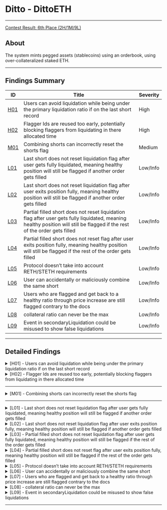 # Ditto - DittoETH

---

[Contest Result: 6th Place (2H/1M/9L)](https://www.codehawks.com/contests/clm871gl00001mp081mzjdlwc)

## About

The system mints pegged assets (stablecoins) using an orderbook, using over-collateralized staked ETH.

---

## Findings Summary

| ID  | Title                            | Severity   |
|-----|----------------------------------|------------|
| [H01](#h01---xxx) | Users can avoid liquidation while being under the primary liquidation ratio if on the last short record                              | High       |
| [H02](#h02---xxx) | Flagger Ids are reused too early, potentially blocking flaggers from liquidating in there allocated time                              | High       |
| [M01](#m01---xxx) | Combining shorts can incorrectly reset the shorts flag                              | Medium     |
| [L01](#l01---xxx) | Last short does not reset liquidation flag after user gets fully liquidated, meaning healthy position will still be flagged if another order gets filled                              | Low/Info   |
| [L02](#l02---xxx) | Last short does not reset liquidation flag after user exits position fully, meaning healthy position will still be flagged if another order gets filled                              | Low/Info   |
| [L03](#l03---xxx) | Partial filled short does not reset liquidation flag after user gets fully liquidated, meaning healthy position will still be flagged if the rest of the order gets filled                              | Low/Info   |
| [L04](#l04---xxx) | Partial filled short does not reset flag after user exits position fully, meaning healthy position will still be flagged if the rest of the order gets filled                              | Low/Info   |
| [L05](#l05---xxx) | Protocol doesn’t take into account RETH/STETH requirements                              | Low/Info   |
| [L06](#l06---xxx) | User can accidentally or maliciously combine the same short                              | Low/Info   |
| [L07](#l07---xxx) | Users who are flagged and get back to a healthy ratio through price increase are still flagged contrary to the docs                              | Low/Info   |
| [L08](#l08---xxx) | collateral ratio can never be the max                              | Low/Info   |
| [L09](#l09---xxx) | Event in secondaryLiquidation could be misused to show false liquidations                              | Low/Info   |

---

## Detailed Findings

<details>
  <summary><a id="h01---xxx"></a>[H01] - Users can avoid liquidation while being under the primary liquidation ratio if on the last short record</summary>
  
  <br>

  **Severity:** High

  **Summary:** 

  The protocol permits users to maintain up to 254 concurrent short records. When this limit is reached, any additional orders are appended to the final position, rather than creating a new one. A short record is subject to flagging if it breaches the primary liquidation ratio set by the protocol, leading to potential liquidation if it remains below the threshold for a predefined period.

The vulnerability emerges from the dependency of liquidation times on the **`updatedAt`** value of shorts. For the last short record, the appending of any new orders provides an alternative pathway for updating the **`updatedAt`** value of shorts, enabling users to circumvent liquidation by submitting minimal shorts to block liquidation by adjusting the time difference, thus avoiding liquidation even when they do not meet the collateral requirements for a healthy state.

  **Vulnerability Details:** 

lets take a look at the code to see how this works.
1. **Flagging of Short Record:**
    - The **`flagShort`** function allows a short to be flagged if it's under **`primaryLiquidationCR`**, subsequently invoking **`setFlagger`** which updates the short's **`updatedAt`** timestamp to the current time.

```solidity
function flagShort(address asset, address shorter, uint8 id, uint16 flaggerHint)
        external
        isNotFrozen(asset)
        nonReentrant
        onlyValidShortRecord(asset, shorter, id)
    {
        // initial code

        short.setFlagger(cusd, flaggerHint);
        emit Events.FlagShort(asset, shorter, id, msg.sender, adjustedTimestamp);
    }
```

1. **Liquidation Eligibility Check:**
    - The **`_canLiquidate`** function assesses whether the flagged short is still under **`primaryLiquidationCR`** after a certain period and if it's eligible for liquidation, depending on the **`updatedAt`** timestamp and various liquidation time frames.

```solidity
function _canLiquidate(MTypes.MarginCallPrimary memory m)
        private
        view
        returns (bool)
    {
       // Initial code

        uint256 timeDiff = LibOrders.getOffsetTimeHours() - m.short.updatedAt;
        uint256 resetLiquidationTime = LibAsset.resetLiquidationTime(m.asset);

        if (timeDiff >= resetLiquidationTime) {
            return false;
        } else {
            uint256 secondLiquidationTime = LibAsset.secondLiquidationTime(m.asset);
            bool isBetweenFirstAndSecondLiquidationTime = timeDiff
                > LibAsset.firstLiquidationTime(m.asset) && timeDiff <= secondLiquidationTime
                && s.flagMapping[m.short.flaggerId] == msg.sender;
            bool isBetweenSecondAndResetLiquidationTime =
                timeDiff > secondLiquidationTime && timeDiff <= resetLiquidationTime;
            if (
                !(
                    (isBetweenFirstAndSecondLiquidationTime)
                        || (isBetweenSecondAndResetLiquidationTime)
                )
            ) {
                revert Errors.MarginCallIneligibleWindow();
            }

            return true;
        }
    }
}
```

1. **Short Record Merging:**
    - For the last short record, the **`fillShortRecord`** function combines new matched shorts with the existing one, invoking the **`merge`** function, which updates the **`updatedAt`** value to the current time.

```solidity
function fillShortRecord(
        address asset,
        address shorter,
        uint8 shortId,
        SR status,
        uint88 collateral,
        uint88 ercAmount,
        uint256 ercDebtRate,
        uint256 zethYieldRate
    ) internal {
        AppStorage storage s = appStorage();

        uint256 ercDebtSocialized = ercAmount.mul(ercDebtRate);
        uint256 yield = collateral.mul(zethYieldRate);

        STypes.ShortRecord storage short = s.shortRecords[asset][shorter][shortId];
        if (short.status == SR.Cancelled) {
            short.ercDebt = short.collateral = 0;
        }

        short.status = status;
        LibShortRecord.merge(
            short,
            ercAmount,
            ercDebtSocialized,
            collateral,
            yield,
            LibOrders.getOffsetTimeHours()
        );
    }
```

- In the merge function we see that we update the updatedAt value to creationTime which is  LibOrders.getOffsetTimeHours().

```solidity
function merge(
        STypes.ShortRecord storage short,
        uint88 ercDebt,
        uint256 ercDebtSocialized,
        uint88 collateral,
        uint256 yield,
        uint24 creationTime
    ) internal {
        // Resolve ercDebt
        ercDebtSocialized += short.ercDebt.mul(short.ercDebtRate);
        short.ercDebt += ercDebt;
        short.ercDebtRate = ercDebtSocialized.divU64(short.ercDebt);
        // Resolve zethCollateral
        yield += short.collateral.mul(short.zethYieldRate);
        short.collateral += collateral;
        short.zethYieldRate = yield.divU80(short.collateral);
        // Assign updatedAt
        short.updatedAt = creationTime;
    }
```

- This means that even if the position was flagged and is still under the **`primaryLiquidationCR`**, it cannot be liquidated as the **`updatedAt`** timestamp has been updated, making the time difference not big enough.

<details>
  <summary><b>Click to expand Proof of Concept</b></summary>

  ```solidity
    function testShortAvoidLiquidation() public {
        // fill  shorts (up to 254)
        for (uint i; i < 253; i++) {
            fundLimitShortOpt(DEFAULT_PRICE, DEFAULT_AMOUNT * 5, sender);
            fundLimitBidOpt(DEFAULT_PRICE, DEFAULT_AMOUNT * 5, receiver);
        } 
        
        // check users last shortrecord
        assertTrue(getShortRecord(sender, 254).status == SR.FullyFilled);

        // price drop
        skipTimeAndSetEth(1 hours, 2000 ether);

        // flag short
        vm.prank(receiver);
        diamond.flagShort(asset, sender, 254, Constants.HEAD);

        // check flag
        assertTrue(getShortRecord(sender, 254).flaggerId == 1);

        // skip time to primary liquidation time
        skipTimeAndSetEth(11 hours, 2000 ether);

        // User matches new min short (added to last spot)
        fundLimitShortOpt(DEFAULT_PRICE * 2, DEFAULT_AMOUNT  , sender);
        fundLimitBidOpt(DEFAULT_PRICE * 2, DEFAULT_AMOUNT  , receiver);

        // flagger tries to liquidate short in eligible window
        fundLimitAskOpt(DEFAULT_PRICE, DEFAULT_AMOUNT * 6, extra);
        vm.startPrank(receiver);
        vm.expectRevert(Errors.MarginCallIneligibleWindow.selector);
        diamond.liquidate(
            asset, sender, 254, shortHintArrayStorage
        );
        vm.stopPrank();
    }
```
</details>

  **Impact:** 

  This allows a user with a position under the primaryLiquidationCR to avoid primary liquidation even if the short is in the valid time ranges for liquidation.

  **Tools Used:** 
  - Manual analysis
  - Foundry

  **Recommendation:** 

  Impose stricter conditions for updating the last short record when the position is flagged and remains under the **`primaryLiquidationCR`** post-merge, similar to how the **`combineShorts`** function works.

```solidity
function createShortRecord(
        address asset,
        address shorter,
        SR status,
        uint88 collateral,
        uint88 ercAmount,
        uint64 ercDebtRate,
        uint80 zethYieldRate,
        uint40 tokenId
    ) internal returns (uint8 id) {
        AppStorage storage s = appStorage();

        // Initial code

        } else {
            // All shortRecordIds used, combine into max shortRecordId
            id = Constants.SHORT_MAX_ID;
            fillShortRecord(
                asset,
                shorter,
                id,
                status,
                collateral,
                ercAmount,
                ercDebtRate,
                zethYieldRate
            );

            // If the short was flagged, ensure resulting c-ratio > primaryLiquidationCR
		 if (Constants.SHORT_MAX_ID.shortFlagExists) {
	                if (
	                    Constants.SHORT_MAX_ID.getCollateralRatioSpotPrice(
	                        LibOracle.getSavedOrSpotOraclePrice(_asset)
	                ) < LibAsset.primaryLiquidationCR(_asset)
                  ) revert Errors.InsufficientCollateral();
                  // Resulting combined short has sufficient c-ratio to remove flag
                  Constants.SHORT_MAX_ID.resetFlag();
                 }
            }
    }
```

</details>

<details>
  <summary><a id="h02---xxx"></a>[H02] - Flagger Ids are reused too early, potentially blocking flaggers from liquidating in there allocated time</summary>
  
  <br>

**Severity:** High

**Summary:** 

  The protocol enables users to flag positions that fall below the primary collateral ratio. Subsequently, the shorter is granted a time frame to restore their position above this ratio to avoid liquidation. If the position remains below the primary collateral ratio, the flagger attains the exclusive right to liquidate it before anyone else.

**Vulnerability Details:** 

  To optimize the process, the protocol reuses flagger IDs. However, a flaw exists in the protocol where a flagger ID is available for reuse after the firstLiquidationTime instead of after the secondLiquidationTime.

```solidity
//@dev re-use an inactive flaggerId
if (timeDiff > LibAsset.firstLiquidationTime(cusd)) {
   delete s.assetUser[cusd][flaggerToReplace].g_flaggerId;
   short.flaggerId = flagStorage.g_flaggerId = flaggerHint;
```

This premature reuse of the flagger ID can block a flagger from liquidating a position during their allocated slot, which spans between firstLiquidationTime and secondLiquidationTime.

```solidity
uint256 secondLiquidationTime = LibAsset.secondLiquidationTime(m.asset);
            bool isBetweenFirstAndSecondLiquidationTime = timeDiff
                > LibAsset.firstLiquidationTime(m.asset) && timeDiff <= secondLiquidationTime
                && s.flagMapping[m.short.flaggerId] == msg.sender;
```

<details>
  <summary><b>Click to expand Proof of Concept</b></summary>

  ```solidity
  function testShortFlagReusedTooEarly() public {
        skipTimeAndSetEth(2 hours, 4000 ether);

        // Create short 1
        fundLimitShortOpt(DEFAULT_PRICE, DEFAULT_AMOUNT, sender);
        // Create short 2
        fundLimitShortOpt(DEFAULT_PRICE, DEFAULT_AMOUNT, sender);

        // match short 1
        fundLimitBidOpt(DEFAULT_PRICE, DEFAULT_AMOUNT, receiver);
        // match short 2
        fundLimitBidOpt(DEFAULT_PRICE, DEFAULT_AMOUNT, receiver);
        // extra Ask for liquidation
        fundLimitAskOpt(DEFAULT_PRICE, DEFAULT_AMOUNT , extra);

        // skip time, price fall
        skipTimeAndSetEth(2 hours, 2000 ether);

        // Extra user flag short 1
        vm.prank(extra);
        diamond.flagShort(asset, sender, Constants.SHORT_STARTING_ID, Constants.HEAD);

        // skip user grace period
        skipTimeAndSetEth(11 hours, 2000 ether);
        
        // receiver flags short 2
        vm.prank(receiver);
        diamond.flagShort(asset, sender, Constants.SHORT_STARTING_ID + 1, Constants.HEAD);

         vm.startPrank(extra);
        // extra user tries to liquidate short 1 in the valid time range but flag is reused so fails
        vm.expectRevert(Errors.MarginCallIneligibleWindow.selector);
        diamond.liquidate(
            asset, sender, Constants.SHORT_STARTING_ID, shortHintArrayStorage
        );
        vm.stopPrank();
    }
```
</details>

**Impact:** 

  Flaggers is unable to liquidate short positions during their designated time slots

**Tools Used:** 

  - Manual Analysis
  - Foundry

**Recommendation:** 

  Ensure that flagger IDs are reused only after the secondLiquidationTime.

```solidity
if (timeDiff > LibAsset.secondLiquidationTime(cusd)) {
   delete s.assetUser[cusd][flaggerToReplace].g_flaggerId;
   short.flaggerId = flagStorage.g_flaggerId = flaggerHint;
```

</details>

---

<details>
  <summary><a id="m01---xxx"></a>[M01] - Combining shorts can incorrectly reset the shorts flag</summary>
  
  <br>

**Severity:** Medium

**Summary:** 

  The protocol allows users to combine multiple short positions into one as long as the combined short stays above the primary collateral ratio. The function is also able to reset an active flag from any of the combined shorts if the final ratio is above the primaryLiquidationCR.

The issue is that the combineShorts function does not call updateErcDebt, which is called in every other function that is able to reset a shorts flag. This means that if the debt is outdated the final combined short could incorrectly reset the flag putting the position on a healthy ratio when it really isn’t. This would also mean that it will have to be reflagged and go through the timer again before it can be liquidated.

**Vulnerability Details:** 

  The combine shorts function merges all short records into the short at position id[0]. Focusing on the debt aspect it adds up the total debt and calculates the ercDebtSocialized of all positions except for the first.

```solidity
      {
      uint88 currentShortCollateral = currentShort.collateral;
      uint88 currentShortErcDebt = currentShort.ercDebt;
      collateral += currentShortCollateral;
      ercDebt += currentShortErcDebt;
      yield += currentShortCollateral.mul(currentShort.zethYieldRate);
      ercDebtSocialized += currentShortErcDebt.mul(currentShort.ercDebtRate);
      }
```

It then merges this total to the first position using the merge function and this will give us the combined short.

```solidity
// Merge all short records into the short at position id[0]
        firstShort.merge(ercDebt, ercDebtSocialized, collateral, yield, c.shortUpdatedAt);
```

Finally we check if the position had an active flag and if it did, we check if the new combined short is in a healthy enough state to reset the flag, if not the whole function reverts.

```solidity
        // If at least one short was flagged, ensure resulting c-ratio > primaryLiquidationCR
        if (c.shortFlagExists) {
            if (
                firstShort.getCollateralRatioSpotPrice(
                    LibOracle.getSavedOrSpotOraclePrice(_asset)
                ) < LibAsset.primaryLiquidationCR(_asset)
            ) revert Errors.InsufficientCollateral();
            // Resulting combined short has sufficient c-ratio to remove flag
            firstShort.resetFlag();
        }
```

As you can see the updateErcDebt function is not called anywhere in the function meaning the flag could be reset with outdated values.

**Impact:** 

  A short could have its flag incorrectly reset and reset the timer. This is not good for the protocol as it will have a unhealthy short for a longer time.

**Tools Used:** 

  - Manual analysis
  - Foundry

**Recommendation:** 

  Call updateErcDebt on the short once it is combined in the combineShorts function to ensure the collateral ratio is calculated with the most up to date values.

```solidity
    function combineShorts(address asset, uint8[] memory ids)
        external
        isNotFrozen(asset)
        nonReentrant
        onlyValidShortRecord(asset, msg.sender, ids[0])
    {
        // Initial code

        // Merge all short records into the short at position id[0]
        firstShort.merge(ercDebt, ercDebtSocialized, collateral, yield, c.shortUpdatedAt);

        firstShort.updateErcDebt(asset); // update debt here before checking flag

        // If at least one short was flagged, ensure resulting c-ratio > primaryLiquidationCR
        if (c.shortFlagExists) {
            if (
                firstShort.getCollateralRatioSpotPrice(
                    LibOracle.getSavedOrSpotOraclePrice(_asset)
                ) < LibAsset.primaryLiquidationCR(_asset)
            ) revert Errors.InsufficientCollateral();
            // Resulting combined short has sufficient c-ratio to remove flag
            firstShort.resetFlag();
        }
        emit Events.CombineShorts(asset, msg.sender, ids);
    }
```

</details>

---

<details>
  <summary><a id="l01---xxx"></a>[L01] - Last short does not reset liquidation flag after user gets fully liquidated, meaning healthy position will still be flagged if another order gets filled</summary>
  
  <br>

**Severity:** Low

**Summary:** 

  - The protocol permits users to maintain up to 254 concurrent short records. When this limit is reached, any additional orders are appended to the final position, rather than creating a new one.
- A short record is flagged if it falls below the primary liquidation ratio set by the protocol, signalling to the user that their position is nearing an unhealthy state. The user can resolve this by modifying the position to improve its health or by paying off the short and exiting the position.
- If a user is unable to get their their position to a healthy state by a certain time they can be liquidated.
- A vulnerability exists where, under specific circumstances, a user’s healthy position is flagged and can be instantly liquidated without warning.

**Vulnerability Details:**

  - Consider the following scenario
    1. User A creates a short order, that gets matched and fills in the last short (ID 254).
    2. User A’s position falls below the primary liquidation ratio and is flagged by User B.
    3. User A’s position is fully liquidated by User B, with the flag remaining active post liquidation.
    4. Another order gets filled at a healthy ratio at the same ID but remains flagged.

<details>
  <summary><b>Click to expand Proof of Concept</b></summary>

  ```solidity
    function testLastShortLiqShort() public {
        skipTimeAndSetEth(2 hours, 4000 ether);
        // fill up shorts (up to 253)
        for (uint256 i; i < 252; i++) {
            fundLimitShortOpt(DEFAULT_PRICE, DEFAULT_AMOUNT, sender);
            fundLimitBidOpt(DEFAULT_PRICE, DEFAULT_AMOUNT, receiver);
        }

        // Create short 254
        fundLimitShortOpt(DEFAULT_PRICE, DEFAULT_AMOUNT , sender);

        // create bid for short
        fundLimitBidOpt(DEFAULT_PRICE, DEFAULT_AMOUNT, receiver);

        //get short
        STypes.ShortRecord memory shortBeforeFlag = getShortRecord(sender, 254);

        //check short flag
        assertEq(shortBeforeFlag.flaggerId, 0);

        // fall in price
        skipTimeAndSetEth(2 hours, 2000 ether);

        // flag short
        vm.prank(extra);
        diamond.flagShort(asset, sender, 254, Constants.HEAD);

        //get short
        STypes.ShortRecord memory shortAfterFlag = getShortRecord(sender, 254);
        //check short flag
        assertGt(shortAfterFlag.flaggerId, 0);

        skipTimeAndSetEth(11 hours, 2000 ether);
        fundLimitAskOpt(DEFAULT_PRICE, DEFAULT_AMOUNT, extra);

          // liquidate short
        vm.prank(extra);
        diamond.liquidate(asset, sender, 254, shortHintArrayStorage);

        //get short
        STypes.ShortRecord memory shortAfterExit = getShortRecord(sender, 254);
        //check short flag
        assertGt(shortAfterExit.flaggerId, 0);

        //price recover back to initial
        skipTimeAndSetEth(2 hours, 4000 ether);

        // Create short 254
        fundLimitShortOpt(DEFAULT_PRICE, DEFAULT_AMOUNT , sender);

        // create bid for short
        fundLimitBidOpt(DEFAULT_PRICE, DEFAULT_AMOUNT, receiver);
        //get short
        STypes.ShortRecord memory shortAfterMatch = getShortRecord(sender, 254);

        //check short flag
        assertGt(shortAfterMatch.flaggerId, 0);

        //price fall
        skipTimeAndSetEth(11 hours, 2000 ether);
        fundLimitAskOpt(DEFAULT_PRICE, DEFAULT_AMOUNT, extra);

        // liquidate short
        vm.prank(extra);
        diamond.liquidate(asset, sender, 254, shortHintArrayStorage);
    }
```
</details>

**Impact:** 

  - A healthy short is incorrectly flagged.
- If the new short falls below the primary liquidation ratio:
  - It cannot be flagged by another user until updatedAt (when short was filled) plus the reset time is reached.
  - It can be liquidated after updatedAt (when short was filled) plus the firstLiquidationTime till resetLiquidationTime even if it was never flagged.
  - Keep in mind the shorts updatedAt will be updated when the short gets filled so this will push the liquidation times up by the time diff (fillShort - flagged).
- The protocol gives users a grace period to reestablish their positions when they fall below the primary liquidation ratio, however in the following situation a user can be liquidated without warning (being flagged).
- A user is also unable to use certain protocol functionality (e.g. transfer his short).

**Tools Used:**

  - Manual Analysis
  - Foundry

**Recommendation:**

  - The liquidation process must reset the flag in full liquidations to ensure that users don’t start off with healthy positions flagged when the another order gets matched to the last short.

```solidity
if (m.short.ercDebt == m.ercDebtMatched) {
            // Full liquidation
            LibShortRecord.disburseCollateral(
                m.asset,
                m.shorter,
                m.short.collateral,
                m.short.zethYieldRate,
                m.short.updatedAt
            );
            LibShortRecord.deleteShortRecord(m.asset, m.shorter, m.short.id);
            if (!m.loseCollateral) {
                m.short.collateral -= decreaseCol;
                s.vaultUser[m.vault][m.shorter].ethEscrowed += m.short.collateral;
                s.vaultUser[m.vault][address(this)].ethEscrowed -= m.short.collateral;

		// reset flag here
		short.resetFlag()
            }
```

</details>

<details>
  <summary><a id="l02---xxx"></a>[L02] - Last short does not reset liquidation flag after user exits position fully, meaning healthy position will still be flagged if another order gets filled</summary>
  
  <br>

**Severity:** Low

**Summary:** 

  - The protocol permits users to maintain up to 254 concurrent short records. When this limit is reached, any additional orders are appended to the final position, rather than creating a new one.
- A short record is flagged if it falls below the primary liquidation ratio set by the protocol, signalling to the user that their position is nearing an unhealthy state. The user can resolve this by modifying the position to improve its health or by paying off the short and exiting the position.
- A vulnerability exists where, under specific circumstances, a user’s healthy position is flagged and can be instantly liquidated without warning.

**Vulnerability Details:**

  - Consider the following scenario
    1. User A creates a short order, that gets matched and fills in the last short (ID 254).
    2. User A’s position falls below the primary liquidation ratio and is flagged.
    3. User A calls **`exitShortErcEscrowed`** to pay off the position.
        1. The full amount was paid off but maybeResetFlag is not called.
    4. Another short order gets filled at a healthy ratio, creating the same short record (ID 254).

<details>
  <summary><b>Click to expand Proof of Concept</b></summary>

  ```solidity
    function testLastShortFExitPShort() public {
        skipTimeAndSetEth(2 hours, 4000 ether);
        // fill up shorts (up to 253)
        for (uint256 i; i < 252; i++) {
            fundLimitShortOpt(DEFAULT_PRICE, DEFAULT_AMOUNT, sender);
            fundLimitBidOpt(DEFAULT_PRICE, DEFAULT_AMOUNT, receiver);
        }

        // Create short 254
        fundLimitShortOpt(DEFAULT_PRICE, DEFAULT_AMOUNT , sender);

        // create bid for short
        fundLimitBidOpt(DEFAULT_PRICE, DEFAULT_AMOUNT, receiver);

        //get short
        STypes.ShortRecord memory shortBeforeFlag = getShortRecord(sender, 254);

        //check short flag
        assertEq(shortBeforeFlag.flaggerId, 0);

        // fall in price
        skipTimeAndSetEth(2 hours, 2000 ether);

        // flag short
        vm.prank(extra);
        diamond.flagShort(asset, sender, 254, Constants.HEAD);

        //get short
        STypes.ShortRecord memory shortAfterFlag = getShortRecord(sender, 254);
        //check short flag
        assertGt(shortAfterFlag.flaggerId, 0);

        // exit short
        exitShortErcEscrowed(254, DEFAULT_AMOUNT, sender);

        //get short
        STypes.ShortRecord memory shortAfterExit = getShortRecord(sender, 254);
        //check short flag
        assertGt(shortAfterExit.flaggerId, 0);

        //price recover back to initial
        skipTimeAndSetEth(2 hours, 4000 ether);

        // Create short 254
        fundLimitShortOpt(DEFAULT_PRICE, DEFAULT_AMOUNT , sender);

        // create bid for short
        fundLimitBidOpt(DEFAULT_PRICE, DEFAULT_AMOUNT, receiver);
        //get short
        STypes.ShortRecord memory shortAfterMatch = getShortRecord(sender, 254);

        //check short flag
        assertGt(shortAfterMatch.flaggerId, 0);

        //price fall
        skipTimeAndSetEth(11 hours, 2000 ether);
        fundLimitAskOpt(DEFAULT_PRICE, DEFAULT_AMOUNT, extra);

        // liquidate short
        vm.prank(extra);
        diamond.liquidate(asset, sender, 254, shortHintArrayStorage);
    }
```
</details>

**Impact:** 

- A healthy short is incorrectly flagged.
- If the new short falls below the primary liquidation ratio:
  - It cannot be flagged by another user until updatedAt (when short was filled) plus the reset time is reached.
  - It can be liquidated after updatedAt (when short was filled) plus the firstLiquidationTime till resetLiquidationTime even if it was never flagged.
  - Keep in mind the shorts updatedAt will be updated when the short gets filled so this will push the liquidation times up by the time diff (fillShort - flagged).
- The protocol gives users a grace period to reestablish their positions when they fall below the primary liquidation ratio, however in the following situation a user can be liquidated without warning (being flagged).
- A user is also unable to use certain protocol functionality (e.g. transfer his short).

**Tools Used:** 
- Manual Analysis
- Foundry

**Recommendation:** 

The flag needs to be checked in all three exit functions: **`exitShortWallet`**, **`exitShortErcEscrowed`**, and **`exitShort`**, when a short record is fully paid.

Ensure the flag is reset when a user fully pays off their short, so if it was the last short a user will not start of with a healthy position flagged when a new short gets matched at that spot.

```solidity
    if (buyBackAmount == ercDebt) {
        // initial code

	// reset flag here
	short.maybeResetFlag(asset);
	}
```

</details>

<details>
  <summary><a id="l03---xxx"></a>[L03] - Partial filled short does not reset liquidation flag after user gets fully liquidated, meaning healthy position will still be flagged if the rest of the order gets filled</summary>
  
  <br>

**Severity:** Low

**Summary:** 

  - The protocol allows a short order to be partially matched, generating a short record for the matched amount. The unmatched portion of the order can be subsequently filled and added to the short record.
- A short record is flagged if it falls below the primary liquidation ratio set by the protocol, signalling to the user that their position is nearing an unhealthy state. The user can resolve this by modifying the position to improve its health or by paying off the short and exiting the position.
- If a user is unable to get their their position to a healthy state by a certain time they can be liquidated.
- A vulnerability exists where, under specific circumstances, a user’s healthy position is flagged and can be instantly liquidated without warning.

**Vulnerability Details:**

  - Consider the following scenario
    1. User A creates a short order, 50% of which is filled with a bid.
    2. User A’s position falls below the primary liquidation ratio and is flagged by User B.
    3. User A’s position is fully liquidated by User B, with the flag remaining active post liquidation.
    4. The remaining order gets filled at a healthy ratio but remains flagged.
       
<details>
  <summary><b>Click to expand Proof of Concept</b></summary>

  ```solidity
  function testPShortFLiquidatePShort() public {
        skipTimeAndSetEth(2 hours, 4000 ether);

        // Create short
        fundLimitShortOpt(DEFAULT_PRICE, DEFAULT_AMOUNT * 2, sender);

        // create bid half of short
        fundLimitBidOpt(DEFAULT_PRICE, DEFAULT_AMOUNT, receiver);

         //get short 
        STypes.ShortRecord memory shortBeforeFlag =
            getShortRecord(sender, Constants.SHORT_STARTING_ID);

        //check short flag
        assertEq(shortBeforeFlag.flaggerId, 0);

        // fall in price
        skipTimeAndSetEth(2 hours, 2000 ether);

        // flag short
        vm.prank(extra);
        diamond.flagShort(asset, sender, Constants.SHORT_STARTING_ID, Constants.HEAD);

        // skip user grace period
        skipTimeAndSetEth(12 hours, 2000 ether);

        //get short
        STypes.ShortRecord memory shortAfterFlag =
            getShortRecord(sender, Constants.SHORT_STARTING_ID);
        //check short flag
        assertGt(shortAfterFlag.flaggerId, 0);

        // liquidate short
        vm.prank(extra);
        diamond.liquidate(
            asset, sender, Constants.SHORT_STARTING_ID, shortHintArrayStorage
        );

        //get short
        STypes.ShortRecord memory shortAfterExit =
            getShortRecord(sender, Constants.SHORT_STARTING_ID);
        //check short flag
        assertGt(shortAfterExit.flaggerId, 0);

        //price recover back to initial
        skipTimeAndSetEth(2 hours, 4000 ether);

        // rest of the short order gets filled
        fundLimitBidOpt(DEFAULT_PRICE, DEFAULT_AMOUNT, receiver);
        //get short
        STypes.ShortRecord memory shortAfterMatch =
            getShortRecord(sender, Constants.SHORT_STARTING_ID);
            
         //check short flag
        assertGt(shortAfterMatch.flaggerId, 0);
    }
```
</details>

**Impact:** 

  - A healthy short is incorrectly flagged.
- If the new short falls below the primary liquidation ratio:
  - It cannot be flagged by another user until updatedAt (when short was filled) plus the reset time is reached.
  - It can be liquidated after updatedAt (when short was filled) plus the firstLiquidationTime till resetLiquidationTime even if it was never flagged.
  - Keep in mind the shorts updatedAt will be updated when the short gets filled so this will push the liquidation times up by the time diff (fillShort - flagged).
- A user is also unable to use certain protocol functionality (e.g. transfer the short).

**Tools Used:** 

- Manual Analysis
- Foundry

**Recommendation:** 

- The liquidation process must reset the flag in full liquidations to ensure that users don’t start off with healthy positions flagged when the unmatched portion gets filled.

```solidity
if (m.short.ercDebt == m.ercDebtMatched) {
            // Full liquidation
            LibShortRecord.disburseCollateral(
                m.asset,
                m.shorter,
                m.short.collateral,
                m.short.zethYieldRate,
                m.short.updatedAt
            );
            LibShortRecord.deleteShortRecord(m.asset, m.shorter, m.short.id);
            if (!m.loseCollateral) {
                m.short.collateral -= decreaseCol;
                s.vaultUser[m.vault][m.shorter].ethEscrowed += m.short.collateral;
                s.vaultUser[m.vault][address(this)].ethEscrowed -= m.short.collateral;

		// reset flag here
		short.resetFlag()
            }
```

</details>

<details>
  <summary><a id="l04---xxx"></a>[L04] - Partial filled short does not reset flag after user exits position fully, meaning healthy position will still be flagged if the rest of the order gets filled</summary>
  
  <br>

**Severity:** Low

**Summary:** 

  - The protocol allows a short order to be partially matched, generating a short record for the matched amount. The unmatched portion of the order can be subsequently filled and added to the short record.
- A short record is flagged if it falls below the primary liquidation ratio set by the protocol, signalling to the user that their position is nearing an unhealthy state. The user can resolve this by modifying the position to improve its health or by paying off the short and exiting the position.
- A vulnerability exists where, under specific circumstances, a user’s healthy position is flagged.

**Vulnerability Details:**

  - Consider the following scenario
    1. User A creates a short order, 50% of which is filled with a bid.
    2. User A’s position falls below the primary liquidation ratio and is flagged. 
    3. User A calls **`exitShortErcEscrowed`** to pay off the position.
        - The full amount was paid off but maybeResetFlag is not called.
    4. The remaining short order gets filled at a healthy ratio, adding to the same short record.
        - The position is still flagged even though it is at a healthy ratio.

<details>
  <summary><b>Click to expand Proof of Concept</b></summary>

  ```solidity
    function testPShortFExitPShort() public {
        skipTimeAndSetEth(2 hours, 4000 ether);

        // Create short
        fundLimitShortOpt(DEFAULT_PRICE, DEFAULT_AMOUNT * 2, sender);

        // create bid half of short
        fundLimitBidOpt(DEFAULT_PRICE, DEFAULT_AMOUNT, receiver);

        //get short
        STypes.ShortRecord memory shortBeforeFlag =
            getShortRecord(sender, Constants.SHORT_STARTING_ID);

        //check short flag
        assertEq(shortBeforeFlag.flaggerId, 0);

        // fall in price
        skipTimeAndSetEth(2 hours, 2000 ether);

        // flag short
        vm.prank(extra);
        diamond.flagShort(asset, sender, Constants.SHORT_STARTING_ID, Constants.HEAD);

        //get short
        STypes.ShortRecord memory shortAfterFlag =
            getShortRecord(sender, Constants.SHORT_STARTING_ID);
        //check short flag
        assertGt(shortAfterFlag.flaggerId, 0);

        // exit short
        exitShortErcEscrowed(Constants.SHORT_STARTING_ID, DEFAULT_AMOUNT, sender);

        //get short
        STypes.ShortRecord memory shortAfterExit =
            getShortRecord(sender, Constants.SHORT_STARTING_ID);
        //check short flag
        assertGt(shortAfterExit.flaggerId, 0);

        //price recover back to initial
        skipTimeAndSetEth(2 hours, 4000 ether);

        // rest of the short order gets filled
        fundLimitBidOpt(DEFAULT_PRICE, DEFAULT_AMOUNT, receiver);
        //get short
        STypes.ShortRecord memory shortAfterMatch =
            getShortRecord(sender, Constants.SHORT_STARTING_ID);

        //check short flag
        assertGt(shortAfterMatch.flaggerId, 0);

        //price recover back to initial
        skipTimeAndSetEth(11 hours, 2000 ether);
        fundLimitAskOpt(DEFAULT_PRICE, DEFAULT_AMOUNT, extra);

        // liquidate short
        vm.prank(extra);
        diamond.liquidate(
            asset, sender, Constants.SHORT_STARTING_ID, shortHintArrayStorage
        );
    }
```
</details>

**Impact:** 

- A healthy short is incorrectly flagged.
- If the new short falls below the primary liquidation ratio:
  - It cannot be flagged by another user until updatedAt (when short was filled) plus the reset time is reached.
  - It can be liquidated after updatedAt (when short was filled) plus the firstLiquidationTime till resetLiquidationTime even if it was never flagged.  
  - Keep in mind the shorts updatedAt will be updated when the short gets filled so this will push the liquidation times up by the time diff (fillShort - flagged).
- A user is also unable to use certain protocol functionality (e.g. transfer the short) when a short is flagged.

**Tools Used:** 

- Manual Analysis
- Foundry

**Recommendation:** 

- The flag needs to be reset in all three exit functions: **`exitShortWallet`**, **`exitShortErcEscrowed`**, and **`exitShort`**, when a short record is fully paid.
- Ensure the flag is reset when a user fully pays off their short, so if it was a partial short a user will not start of with a healthy position flagged when the rest gets matched.
```solidity
    	if (buyBackAmount == ercDebt) {
		// initial code

		// reset flag here
		short.resetFlag()
	}
```

</details>

<details>
  <summary><a id="l05---xxx"></a>[L05] - Protocol doesn’t take into account RETH/STETH requirements </summary>
  
  <br>

  **Severity:** Low

  **Summary:** 

  The protocol accommodates deposits of staked ETH derivatives, such as rETH or stETH, alongside ETH, subsequently granting users a wrapped token, zETH, denoting claims to ETH within the protocol. Although the protocol allows for the minting of zETH through deposits of ETH or accepted LST, it doesn't enforce the limitations established by the LST pools. This oversight could lead to inadvertent transaction reverts, causing potential disruption in user interaction with the protocol.

**Vulnerability Details:** 

  The protocol does not enforce constraints set by the stETH and rETH pools, leading to potential disruptions. Specifically:

**stETH Pool Constraints:**

- **On Using `requestWithdrawals()`:**
    - Every amount in **`_amounts`** must adhere to the **`MIN_STETH_WITHDRAWAL_AMOUNT`** and **`MAX_STETH_WITHDRAWAL_AMOUNT`**.
- **On Depositing:**
    - The pool imposes a sliding window limit, determined by **`_maxStakingLimit`** and **`_stakeLimitIncreasePerBlock`**, restricting the amount of ether that can be staked within a 24-hour period.
      - Deposits reduce the health level of the protocol, progressively lowering the limit until it reaches its minimum, post which transactions are reverted.
      - Compliance with **`getCurrentStakeLimit() >= amountToStake`** is essential to avoid transaction reversion.

**rETH Pool Constraints:**

- **Deposit Availability Check:**
    - The Rocket Pool's **`RocketDepositPool`** contract mandates a check to confirm the viability of the intended deposit.
- **Minimum Deposit Limitation:**
    - The protocol accommodates deposits as low as 0.01 ETH, allowing a broader user base to earn rewards.
- **Deposit Delay (currently not active):**
    - rETH tokens from Rocket Pool incorporate a deposit delay, hindering the immediate transfer or burning of tokens by recent depositors.

**Impact:** 

The lack of checks to these limitations can lead to transaction reverts if any of the requirements are not met, potentially affecting the overall user experience of the protocol.

**Tools Used:** 

- manual analysis

**Recommendation:** 

When interacting with the respective bridges, the protocol should ensure that users comply with the allowed ranges and that the bridges are accepting deposits.

</details>

<details>
  <summary><a id="l06---xxx"></a>[L06] - User can accidentally or maliciously combine the same short</summary>
  
  <br>

**Severity:** Low

**Summary:** 

  The protocol allows the merging of multiple short positions into one, provided the combined short maintains a healthy ratio. A known issue, "M-06 duplicate inputs," states that the use of of duplicate shorts is averted as shorts are deleted once combined, however it misses a sequence that can potentially bypass this preventive measure, leading to unintended or malicious  cancellations of active orders and disruptions in protocol accounting.

**Vulnerability Details:** 

  The vulnerability resides in the **`combineShorts`** function, which initiates by validating the first short:

```solidity
function combineShorts(address asset, uint8[] memory ids)
        external
        isNotFrozen(asset)
        nonReentrant
        onlyValidShortRecord(asset, msg.sender, ids[0])
    {
```

Subsequent to the initial validation, a loop validates the remaining shorts and commences the combination process:

```solidity
address _asset = asset;
        uint88 collateral;
        uint88 ercDebt;
        uint256 yield;
        uint256 ercDebtSocialized;
        for (uint256 i = ids.length - 1; i > 0; i--) {
            uint8 _id = ids[i];
            _onlyValidShortRecord(_asset, msg.sender, _id);
            STypes.ShortRecord storage currentShort =
                s.shortRecords[_asset][msg.sender][_id];
            // See if there is at least one flagged short
            if (!c.shortFlagExists) {
                if (currentShort.flaggerId != 0) {
                    c.shortFlagExists = true;
                }
            }
```

Finally, the merging of the shorts is performed:

```solidity
// Merge all short records into the short at position id[0]
        firstShort.merge(ercDebt, ercDebtSocialized, collateral, yield, c.shortUpdatedAt);
```

The loophole emerges when the first short is repeated later down the array. This short is initially checked by onlyValidShortRecord(asset, msg.sender, ids[0]), it will then be combined in the loop and deleted, however the first shot is not checked again so we end up merging the total to a deleted short.

<details>
  <summary><b>Click to expand Proof of Concept</b></summary>

  ```solidity
    function testCombineDupShort() public {
        for (uint256 i; i < 3; i++) {
            fundLimitShortOpt(DEFAULT_PRICE, DEFAULT_AMOUNT, sender);
            fundLimitBidOpt(DEFAULT_PRICE, DEFAULT_AMOUNT, receiver);
        }
        uint8[] memory shortIds = new uint8[](4);
        shortIds[0] = Constants.SHORT_STARTING_ID;
        shortIds[1] = Constants.SHORT_STARTING_ID + 1;
        shortIds[2] = Constants.SHORT_STARTING_ID + 2;
        shortIds[3] = Constants.SHORT_STARTING_ID;
        vm.prank(sender);
        diamond.combineShorts(asset, shortIds);

        STypes.ShortRecord memory shortRecord = getShortRecord(sender, Constants.SHORT_STARTING_ID);

        // check if cancelled
        assertTrue(shortRecord.status == SR.Cancelled);
    }
```
</details>

**Impact:** 

This has two significant impacts on the protocol:
- If executed accidentally a user will lose all combined shorts.
- If executed maliciously, let's say the short is worth close to nothing, a user could reset the flag as this double counts the repeated short. The short is then cancelled and can't be liquidated.
- Both scenarios will also disrupt protocol accounting as the values are not correctly accounted for.

**Tools Used:** 

- Manual analysis
- Foundry

**Recommendation:** 

To fix this, the validation of the first short should be conducted post the loop execution or integrated within another validation checkpoint post-loop.

```solidity
function combineShorts(address asset, uint8[] memory ids)
        external
        isNotFrozen(asset)
        nonReentrant
        onlyValidShortRecord(asset, msg.sender, ids[0])
    {
        // initial code

        address _asset = asset;
        uint88 collateral;
        uint88 ercDebt;
        uint256 yield;
        uint256 ercDebtSocialized;
        for (uint256 i = ids.length - 1; i > 0; i--) {
            uint8 _id = ids[i];
            _onlyValidShortRecord(_asset, msg.sender, _id);
            STypes.ShortRecord storage currentShort =
                s.shortRecords[_asset][msg.sender][_id];
            // See if there is at least one flagged short
            if (!c.shortFlagExists) {
                if (currentShort.flaggerId != 0) {
                    c.shortFlagExists = true;
                }
            }

         // code in between
		
	onlyValidShortRecord(asset, msg.sender, ids[0]) //added check

        // Merge all short records into the short at position id[0]
        firstShort.merge(ercDebt, ercDebtSocialized, collateral, yield, c.shortUpdatedAt);

        // If at least one short was flagged, ensure resulting c-ratio > primaryLiquidationCR
        if (c.shortFlagExists) {
            if (
                firstShort.getCollateralRatioSpotPrice(
                    LibOracle.getSavedOrSpotOraclePrice(_asset)
                ) < LibAsset.primaryLiquidationCR(_asset)
            ) revert Errors.InsufficientCollateral();
            // Resulting combined short has sufficient c-ratio to remove flag
            firstShort.resetFlag();
        }
        emit Events.CombineShorts(asset, msg.sender, ids);
    }
}
```

</details>

<details>
  <summary><a id="l07---xxx"></a>[L07] - Users who are flagged and get back to a healthy ratio through price increase are still flagged contrary to the docs </summary>
  
  <br>

**Severity:** Low

**Summary:** 

The protocol allows users to flag positions that fall below the primary collateral ratio. Once flagged, if the position stays below this ratio, the flagger obtains the right to liquidate the position after a specified duration.

According to the protocol's documentation:

‘To halt the liquidation timer and remove the flag, the shorter must reach the target maintenance margin collateral ratio (200%) either through favourable price movements or by injecting additional collateral.’

However, the system does not have functionality to allow the reset of flags even when the price moves favourably, and the user’s position reaches the target maintenance margin collateral ratio (CR). This discrepancy implies that, during the flag duration, users could experience instant liquidation by the flagger or any one else without warning, even if their positions had reached a healthy state after being flagged.

**Vulnerability Details/Impact:** 

Users, even with healthy positions, may be compelled to add additional collateral, merge shorts, or invoke the exit function to reset the flag. This limitation implies that the flag cannot be reset unless users modify their positions, a condition that contradicts the stated documentation.

**Tools Used:** 

Manual analysis

**Recommendation:** 

Revise the flagShort function or introduce a new mechanism allowing users to manually reset the flag on their positions once they have regained a healthy state.

</details>

<details>
  <summary><a id="l08---xxx"></a>[L08] - collateral ratio can never be the max</summary>
  
  <br>

**Severity:** Low

**Summary:** 

The protocol has a maximum collateral ratio (CR) set for shorts, which is enforced in two different places within the codebase: **`createLimitShort`** and **`increaseCollateral`** functions. However, there is a discrepancy in the implementation. The code checks whether the CR is greater than or equal to (**`≥`**) the maximum allowed value, thus preventing users from ever reaching the exact maximum CR value.

```solidity
function createLimitShort(
        address asset,
        uint80 price,
        uint88 ercAmount,
        MTypes.OrderHint[] memory orderHintArray,
        uint16[] memory shortHintArray,
        uint16 initialCR
    ) external isNotFrozen(asset) onlyValidAsset(asset) nonReentrant {
		...
		if (Asset.initialMargin > initialCR || cr >= Constants.CRATIO_MAX) {
            revert Errors.InvalidInitialCR();
        }
		...
	}
```

```solidity
function increaseCollateral(address asset, uint8 id, uint88 amount)
        external
        isNotFrozen(asset)
        nonReentrant
        onlyValidShortRecord(asset, msg.sender, id)
    {
		...
		if (cRatio >= Constants.CRATIO_MAX) revert Errors.CollateralHigherThanMax();
		...
    }
```

**Vulnerability Details:** 

The use of the **`≥`** operator instead of the **`>`** operator when comparing the CR with the **`Constants.CRATIO_MAX`** prevents users from setting a CR that is exactly equal to the maximum allowable CR, limiting them to values strictly less than the maximum.

**Impact:** 

The impact of this issue is relatively low, as it primarily affects the flexibility users have in setting the CR for their shorts.

**Tools Used:** 

Manual Analysis

**Recommendation:** 

Update the condition to use the **`>`** operator instead of **`≥`**, allowing users to set a CR exactly equal to **`Constants.CRATIO_MAX`**.

</details>

<details>
  <summary><a id="l09---xxx"></a>[L09] - Event in secondaryLiquidation could be misused to show false liquidations</summary>
  
  <br>

**Severity:** Low

**Summary:** 

  The **`liquidateSecondary`** function in the protocol is designed to emit events detailing the specifics of liquidation, which can be crucial for other protocols or front-end integrations that track secondary liquidations within the protocol. One of the values emitted is **`batches`**, which indicates which positions got liquidated. However the function emits the **`batches`** array as it initially receives it, even though it may skip positions that are not eligible for liquidation during its execution. This implies that the emitted event could represent incorrect data, indicating positions as liquidated even if they were not, due to their ineligibility.

```solidity
function liquidateSecondary(
        address asset,
        MTypes.BatchMC[] memory batches,
        uint88 liquidateAmount,
        bool isWallet
    ) external onlyValidAsset(asset) isNotFrozen(asset) nonReentrant {
        // Initial code

        emit Events.LiquidateSecondary(asset, batches, msg.sender, isWallet);
    }
```

**Vulnerability Details/Impact:** 

This inconsistency in the emitted event data can lead to incorrect data, indicating positions as liquidated even if they were not.

**Tools Used:** 

Manual Analysis

**Recommendation:** 

Modify the **`batches`** array before emitting it in the event, ensuring it accurately reflects the positions that were actually liquidated.

</details>

---
